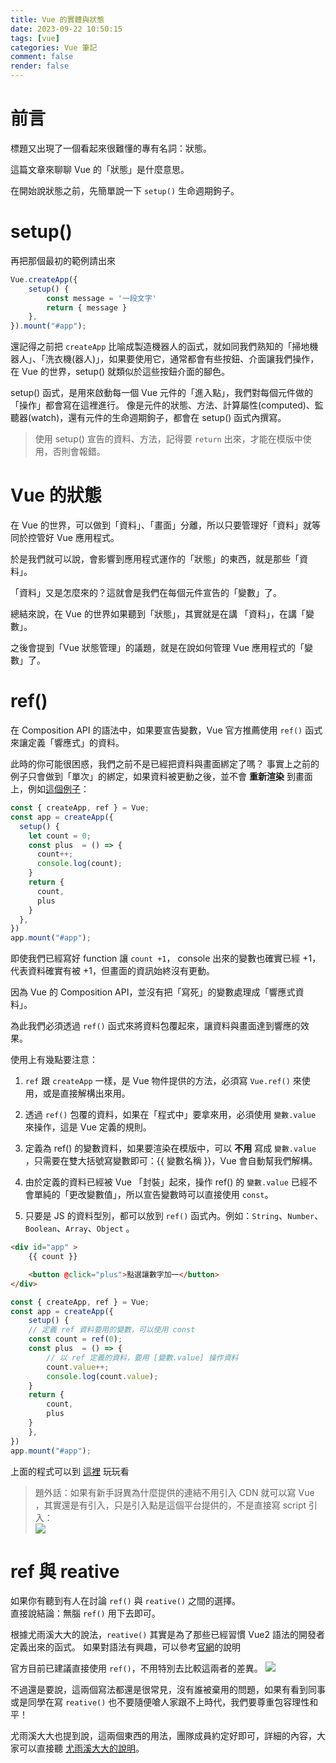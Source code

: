 ```yaml
---
title: Vue 的實體與狀態
date: 2023-09-22 10:50:15
tags: [vue]
categories: Vue 筆記
comment: false
render: false
---
```


# 前言

標題又出現了一個看起來很難懂的專有名詞：狀態。

這篇文章來聊聊 Vue 的「狀態」是什麼意思。

在開始說狀態之前，先簡單說一下 `setup()` 生命週期鉤子。

# setup()

再把那個最初的範例請出來

```js
Vue.createApp({
    setup() {
        const message = '一段文字'
        return { message }
    },
}).mount("#app");
```
還記得之前把 `createApp` 比喻成製造機器人的函式，就如同我們熟知的「掃地機器人」、「洗衣機(器人)」，如果要使用它，通常都會有些按鈕、介面讓我們操作，在 Vue 的世界，setup() 就類似於這些按鈕介面的腳色。

setup() 函式，是用來啟動每一個 Vue 元件的「進入點」，我們對每個元件做的「操作」都會寫在這裡進行。
像是元件的狀態、方法、計算屬性(computed)、監聽器(watch)，還有元件的生命週期鉤子，都會在 setup() 函式內撰寫。


> 使用 setup() 宣告的資料、方法，記得要 `return` 出來，才能在模版中使用，否則會報錯。


# Vue 的狀態
在 Vue 的世界，可以做到「資料」、「畫面」分離，所以只要管理好「資料」就等同於控管好 Vue 應用程式。

於是我們就可以說，會影響到應用程式運作的「狀態」的東西，就是那些「資料」。

「資料」又是怎麼來的？這就會是我們在每個元件宣告的「變數」了。

總結來說，在 Vue 的世界如果聽到「狀態」，其實就是在講 「資料」，在講「變數」。

之後會提到「Vue 狀態管理」的議題，就是在說如何管理 Vue 應用程式的「變數」了。


# ref()
在 Composition API 的語法中，如果要宣告變數，Vue 官方推薦使用 `ref()` 函式來讓定義「響應式」的資料。

此時的你可能很困惑，我們之前不是已經把資料與畫面綁定了嗎？
事實上之前的例子只會做到「單次」的綁定，如果資料被更動之後，並不會 **重新渲染** 到畫面上，例如[這個例子](https://jsfiddle.net/imall/kdpo5qyc/5/)：
```js
const { createApp, ref } = Vue;
const app = createApp({
  setup() {
    let count = 0;
    const plus  = () => {
      count++;
      console.log(count);
    }
    return {
      count,
      plus
    }
  },
})
app.mount("#app");
```

即使我們已經寫好 function 讓 `count +1`， console 出來的變數也確實已經 +1，代表資料確實有被 +1，但畫面的資訊始終沒有更動。

因為 Vue 的 Composition API，並沒有把「寫死」的變數處理成「響應式資料」。

為此我們必須透過 `ref()` 函式來將資料包覆起來，讓資料與畫面達到響應的效果。

使用上有幾點要注意：

1. `ref` 跟 `createApp` 一樣，是 Vue 物件提供的方法，必須寫 `Vue.ref()` 來使用，或是直接解構出來用。 

2. 透過 `ref()` 包覆的資料，如果在「程式中」要拿來用，必須使用 `變數.value` 來操作，這是 Vue 定義的規則。

3. 定義為 ref() 的變數資料，如果要渲染在模版中，可以 **不用** 寫成 `變數.value` ，只需要在雙大括號寫變數即可：{{ 變數名稱 }}，Vue 會自動幫我們解構。 

3. 由於定義的資料已經被 Vue 「封裝」起來，操作 ref() 的 `變數.value` 已經不會單純的「更改變數值」，所以宣告變數時可以直接使用 `const`。

4. 只要是 JS 的資料型別，都可以放到 `ref()` 函式內。例如：`String`、`Number`、`Boolean`、`Array`、`Object` 。

```html
<div id="app" >
    {{ count }}

    <button @click="plus">點選讓數字加一</button>
</div>
```

```js
const { createApp, ref } = Vue;
const app = createApp({
    setup() {
    // 定義 ref 資料要用的變數，可以使用 const
    const count = ref(0);
    const plus  = () => {
        // 以 ref 定義的資料，要用 [變數.value] 操作資料
        count.value++;
        console.log(count.value);
    }
    return {
        count,
        plus
    }
    },
})
app.mount("#app");
```
上面的程式可以到 [這裡](https://jsfiddle.net/imall/kdpo5qyc/7/) 玩玩看



> 題外話：如果有新手訝異為什麼提供的連結不用引入 CDN 就可以寫 Vue ，其實還是有引入，只是引入點是這個平台提供的，不是直接寫 script 引入：  
![](https://i.imgur.com/Gn1SBGS.png)
# ref 與 reative 

如果你有聽到有人在討論 `ref()` 與 `reative()` 之間的選擇。  
直接說結論：無腦 `ref()` 用下去即可。

根據尤雨溪大大的說法，`reative()` 其實是為了那些已經習慣 Vue2 語法的開發者定義出來的函式。
如果對語法有興趣，可以參考[官網](https://cn.vuejs.org/guide/essentials/reactivity-fundamentals.html#reactive)的說明

官方目前已建議直接使用 `ref()`，不用特別去比較這兩者的差異。
![](https://i.imgur.com/AMqi1jN.png)


不過還是要說，這兩個寫法都還是很常見，沒有誰被棄用的問題，如果有看到同事或是同學在寫 `reative()` 也不要隨便嗆人家跟不上時代，我們要尊重包容理性和平！

尤雨溪大大也提到說，這兩個東西的用法，團隊成員約定好即可，詳細的內容，大家可以直接聽 [尤雨溪大大的說明](https://www.youtube.com/watch?v=e8Wlv4AGJjk)。

